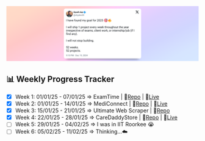 ![Header Tweet](./header_tweet.png)

## 📊 Weekly Progress Tracker

- [x] Week 1: 01/01/25 - 07/01/25 => ExamTime | 📄[Repo](https://github.com/ayush-that/Exam-Time) | 📄[Live](https://examtime.vercel.app/)
- [x] Week 2: 01/01/25 - 14/01/25 => MediConnect | 📄[Repo](https://github.com/ayush-that/Nosu-AI-Hackathon) | 📄[Live](https://mediconnect-rho.vercel.app/)
- [x] Week 3: 15/01/25 - 21/01/25 => Ultimate Web Scraper | 📄[Repo](https://github.com/ayush-that/scraper-collection)
- [x] Week 4: 22/01/25 - 28/01/25 => CareDaddyStore | 📄[Repo](https://github.com/ayush-that/CareDaddyStore) | 📄[Live](https://shopwe.xyz/)
- [ ] Week 5: 29/01/25 - 04/02/25 => I was in IIT Roorkee 😭
- [ ] Week 6: 05/02/25 - 11/02/25 => Thinking...☁️
